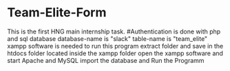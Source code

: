 # Team-Elite-Form
This is the first HNG main internship task.
#Authentication is done with php and sql database
database-name is "slack"
table-name is "team_elite"
xampp software is needed to run this program
extract folder and save in the htdocs folder located inside the xampp folder
open the xampp software and start Apache and MySQL
import the database and Run the Programm
